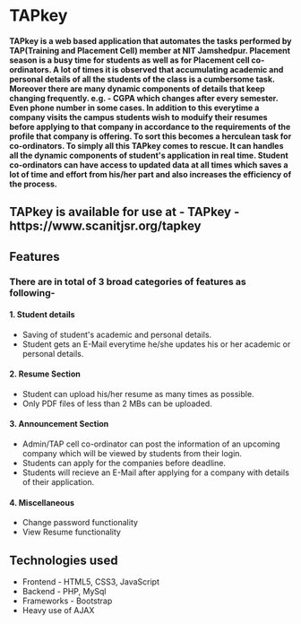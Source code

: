 <h1> TAPkey </h1>
<h4>TAPkey is a web based application that automates the tasks performed by TAP(Training and Placement Cell) member at NIT Jamshedpur. Placement season is a busy time for students as well as for Placement cell co-ordinators. A lot of times it is observed that accumulating academic and personal details of all the students of the class is a cumbersome task. Moreover there are many dynamic components of details that keep changing frequently. e.g. - CGPA which changes after every semester. Even phone number in some cases. In addition to this everytime a company visits the campus students wish to moduify their resumes before applying to that company in accordance to the requirements of the profile that company is offering. To sort this becomes a herculean task for co-ordinators. To simply all this TAPkey comes to rescue. It can handles all the dynamic components of student's application in real time. Student co-ordinators can have access to updated data at all times which saves a lot of time and effort from his/her part and also increases the efficiency of the process. </h4>

<h2>TAPkey is available for use at - TAPkey - https://www.scanitjsr.org/tapkey</h2>

<h2>Features</h2>
<h3>There are in total of 3 broad categories of features as following-</h3>
<h4><b>1. Student details</b></h4>
<ul>
<li>Saving of student's academic and personal details.</li>
<li>Student gets an E-Mail everytime he/she updates his or her academic or personal details.</li>
</ul>
<h4><b>2. Resume Section</b></h4>
<ul>
<li>Student can upload his/her resume as many times as possible.</li>
<li>Only PDF files of less than 2 MBs can be uploaded.</li>
</ul>
<h4><b>3. Announcement Section</b></h4>
<ul>
<li>Admin/TAP cell co-ordinator can post the information of an upcoming company which will be viewed by students from their login. </li>
<li>Students can apply for the companies before deadline.</li>
<li>Students will recieve an E-Mail after applying for a company with details of their application.</li>
</ul>
<h4><b>4. Miscellaneous</b></h4>
<ul>
<li>Change password functionality</li>
<li>View Resume functionality</li>
</ul>

<h2>Technologies used</h2>
<ul>
<li>Frontend - HTML5, CSS3, JavaScript</li>
<li>Backend - PHP, MySql</li>
<li>Frameworks - Bootstrap</li>
<li>Heavy use of AJAX</li>
</ul>

